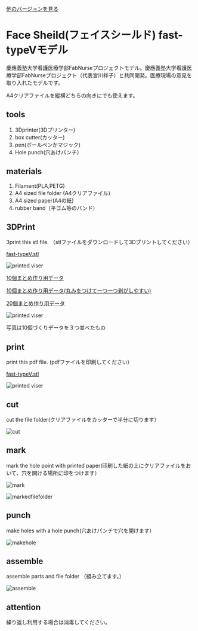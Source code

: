 [他のバージョンを見る](https://github.com/doyodoyo/facesheild)

# Face Sheild(フェイスシールド) fast-typeVモデル

慶應義塾大学看護医療学部FabNurseプロジェクトモデル。慶應義塾大学看護医療学部FabNurseプロジェクト（代表宮川祥子）と共同開発。医療現場の意見を取り入れたモデルです。

A4クリアファイルを縦横どちらの向きにでも使えます。

## tools
1. 3Dprinter(3Dプリンター)
2. box cutter(カッター)
3. pen(ボールペンかマジック)
4. Hole punch(穴あけパンチ）

## materials
1. Filament(PLA,PETG)
2. A4 sized file folder (A4クリアファイル)
3. A4 sized paper(A4の紙)
4. rubber band（平ゴム等のバンド）

## 3DPrint
3print this stl file. （stlファイルをダウンロードして3Dプリントしてください）

[fast-typeV.stl](fast-typeV.stl)

![printed viser](../images/ver2-2.jpeg)

[10個まとめ作り用データ](fast-typeVX10.stl)

[10個まとめ作り用データ(丸みをつけて一つ一つ剥がしやすい)](fillet-type/fast-typeV-fX10.stl)

[20個まとめ作り用データ](fast-typeVX20.stl)

![printed viser](../images/fastV-05.jpeg)

写真は10個づくりデータを３つ並べたもの


## print
print this pdf file. (pdfファイルを印刷してください）

[fast-typeV.stl](hole-fast-typeV.pdf)


![printed viser](../images/fastV-02.jpeg)

## cut
cut the file folder(クリアファイルをカッターで半分に切ります）

![cut](../images/3.jpeg)

## mark
mark the hole point with printed paper(印刷した紙の上にクリアファイルをおいて、穴を開ける場所に印をつけます）

![mark](../images/4.jpeg)


![markedfilefolder](../images/5.jpeg)

## punch
make holes with a hole punch(穴あけパンチで穴を開けます）

![makehole](../images/6.jpeg)

## assemble
assemble parts and file folder （組み立てます。）

![assemble](../images/fastV-03.jpeg)

## attention
繰り返し利用する場合は消毒してください。


